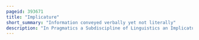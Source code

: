```yaml
---
pageid: 393671
title: "Implicature"
short_summary: "Information conveyed verbally yet not literally"
description: "In Pragmatics a Subdiscipline of Linguistics an Implicature is Something the Speaker suggests or Implies with an Utterance even if it is not literally expressed. Implicatures can help in communicating more effectively than saying what we want to communicate. The Philosopher H. P. In 1975 Grice invented the Term. Grice Distinguishes between the conversational Implicatures that arise because the Speakers are expected to respect general Rules of Conversation and conventional Ones which are tied to certain Words such as but or therefore. Take for Example the following Exchange: a: i am out of Gas. B: There is a gas station 'round the corner."
---
```

